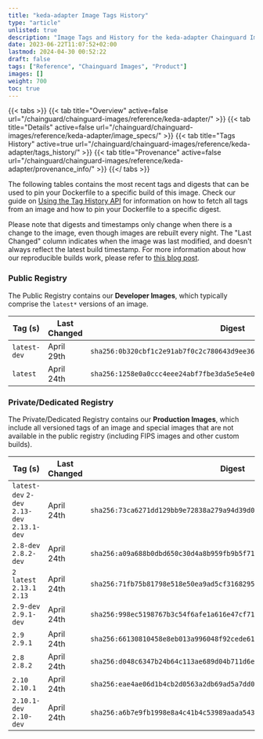 ```yaml
---
title: "keda-adapter Image Tags History"
type: "article"
unlisted: true
description: "Image Tags and History for the keda-adapter Chainguard Image"
date: 2023-06-22T11:07:52+02:00
lastmod: 2024-04-30 00:52:22
draft: false
tags: ["Reference", "Chainguard Images", "Product"]
images: []
weight: 700
toc: true
---
```


{{< tabs >}}
{{< tab title="Overview" active=false url="/chainguard/chainguard-images/reference/keda-adapter/" >}}
{{< tab title="Details" active=false url="/chainguard/chainguard-images/reference/keda-adapter/image_specs/" >}}
{{< tab title="Tags History" active=true url="/chainguard/chainguard-images/reference/keda-adapter/tags_history/" >}}
{{< tab title="Provenance" active=false url="/chainguard/chainguard-images/reference/keda-adapter/provenance_info/" >}}
{{</ tabs >}}

The following tables contains the most recent tags and digests that can be used to pin your Dockerfile to a specific build of this image. Check our guide on [Using the Tag History API](/chainguard/chainguard-images/using-the-tag-history-api/) for information on how to fetch all tags from an image and how to pin your Dockerfile to a specific digest.

Please note that digests and timestamps only change when there is a change to the image, even though images are rebuilt every night. The "Last Changed" column indicates when the image was last modified, and doesn't always reflect the latest build timestamp. For more information about how our reproducible builds work, please refer to [this blog post](https://www.chainguard.dev/unchained/reproducing-chainguards-reproducible-image-builds).

### Public Registry
The Public Registry contains our **Developer Images**, which typically comprise the `latest*` versions of an image.

| Tag (s)       | Last Changed | Digest                                                                    |
|---------------|--------------|---------------------------------------------------------------------------|
|  `latest-dev` | April 29th   | `sha256:0b320cbf1c2e91ab7f0c2c780643d9ee367dc9503df6e1900094c47ca9984881` |
|  `latest`     | April 24th   | `sha256:1258e0a0ccc4eee24abf7fbe3da5e5e4e0d555d2fc8643141190b5a18878cd7a` |


### Private/Dedicated Registry
The Private/Dedicated Registry contains our **Production Images**, which include all versioned tags of an image and special images that are not available in the public registry (including FIPS images and other custom builds).

| Tag (s)                                       | Last Changed | Digest                                                                    |
|-----------------------------------------------|--------------|---------------------------------------------------------------------------|
|  `latest-dev` `2-dev` `2.13-dev` `2.13.1-dev` | April 24th   | `sha256:73ca6271dd129bb9e72838a279a94d39d002e53ec8258d18c1fcf84d5eea865a` |
|  `2.8-dev` `2.8.2-dev`                        | April 24th   | `sha256:a09a688b0dbd650c30d4a8b959fb9b5f71bcab94ce808c197b73a55962c3664a` |
|  `2` `latest` `2.13.1` `2.13`                 | April 24th   | `sha256:71fb75b81798e518e50ea9ad5cf316829518d25a008ab99bf47f499828d54d22` |
|  `2.9-dev` `2.9.1-dev`                        | April 24th   | `sha256:998ec5198767b3c54f6afe1a616e47cf714509a05dba8f62c621e2d448330244` |
|  `2.9` `2.9.1`                                | April 24th   | `sha256:66130810458e8eb013a996048f92cede61a62aa3f91076892ccafff3f1f04f56` |
|  `2.8` `2.8.2`                                | April 24th   | `sha256:d048c6347b24b64c113ae689d04b711d6ea829d7d8157864544079f0e3ac2d9f` |
|  `2.10` `2.10.1`                              | April 24th   | `sha256:eae4ae06d1b4cb2d0563a2db69ad5a7dd00b8b0d5c7b80a6e5db9b8f1d540778` |
|  `2.10.1-dev` `2.10-dev`                      | April 24th   | `sha256:a6b7e9fb1998e8a4c41b4c53989aada54346c949a3e4658d05933cbf7554510c` |

